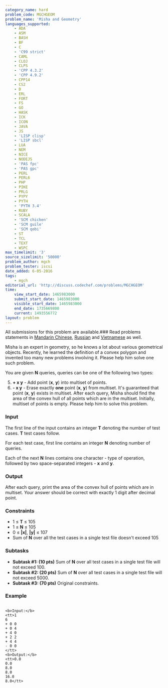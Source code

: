 ```yaml
---
category_name: hard
problem_code: MGCHGEOM
problem_name: 'Misha and Geometry'
languages_supported:
    - ADA
    - ASM
    - BASH
    - BF
    - C
    - 'C99 strict'
    - CAML
    - CLOJ
    - CLPS
    - 'CPP 4.3.2'
    - 'CPP 4.9.2'
    - CPP14
    - CS2
    - D
    - ERL
    - FORT
    - FS
    - GO
    - HASK
    - ICK
    - ICON
    - JAVA
    - JS
    - 'LISP clisp'
    - 'LISP sbcl'
    - LUA
    - NEM
    - NICE
    - NODEJS
    - 'PAS fpc'
    - 'PAS gpc'
    - PERL
    - PERL6
    - PHP
    - PIKE
    - PRLG
    - PYPY
    - PYTH
    - 'PYTH 3.4'
    - RUBY
    - SCALA
    - 'SCM chicken'
    - 'SCM guile'
    - 'SCM qobi'
    - ST
    - TCL
    - TEXT
    - WSPC
max_timelimit: '3'
source_sizelimit: '50000'
problem_author: mgch
problem_tester: iscsi
date_added: 6-05-2016
tags:
    - mgch
editorial_url: 'http://discuss.codechef.com/problems/MGCHGEOM'
time:
    view_start_date: 1465983000
    submit_start_date: 1465983000
    visible_start_date: 1465983000
    end_date: 1735669800
    current: 1493556772
layout: problem
---
```

All submissions for this problem are available.###  Read problems statements in [Mandarin Chinese](http://www.codechef.com/download/translated/JUNE16/mandarin/MGCHGEOM.pdf), [Russian](http://www.codechef.com/download/translated/JUNE16/russian/MGCHGEOM.pdf) and [Vietnamese](http://www.codechef.com/download/translated/JUNE16/vietnamese/MGCHGEOM.pdf) as well.

Misha is an expert in geometry, so he knows a lot about various geometrical objects. Recently, he learned the definition of a convex polygon and invented too many new problems involving it. Please help him solve one such problem.

You are given **N** queries, queries can be one of the following two types:

5. **+ x y** - Add point (**x**, **y**) into multiset of points.
6. **- x y** - Erase exactly **one** point (**x**, **y**) from multiset. It's guaranteed that point (**x**, **y**) exists in multiset.
After each query, Misha should find the area of the convex hull of all points which are in the multiset. Initially, multiset of points is empty. Please help him to solve this problem.

### Input

The first line of the input contains an integer **T** denoting the number of test cases. **T** test cases follow.

For each test case, first line contains an integer **N** denoting number of queries.

Each of the next **N** lines contains one character - type of operation, followed by two space-separated integers - **x** and **y**.

### Output

After each query, print the area of the convex hull of points which are in multiset. Your answer should be correct with exactly 1 digit after decimal point.

### Constraints

- 1 ≤ **T** ≤ 105
- 1 ≤ **N** ≤ 105
- 0 ≤ **|x|**, **|y|** ≤ 107
- Sum of **N** over all the test cases in a single test file doesn't exceed 105

### Subtasks

- **Subtask #1: (10 pts)** Sum of **N** over all test cases in a single test file will not exceed 100.
- **Subtask #2: (20 pts)** Sum of **N** over all test cases in a single test file will not exceed 5000.
- **Subtask #3: (70 pts)** Original constraints.

### Example

```

<b>Input:</b>
<tt>1
6
+ 0 0
+ 0 4
+ 4 0
+ 2 2
+ 4 4
- 0 0
</tt>
<b>Output:</b>
<tt>0.0
0.0
8.0
8.0
16.0
8.0</tt>

```